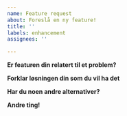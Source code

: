 ```yaml
---
name: Feature request
about: Foreslå en ny feature!
title: ''
labels: enhancement
assignees: ''

---
```


**Er featuren din relatert til et problem?**

**Forklar løsningen din som du vil ha det**

**Har du noen andre alternativer?**

**Andre ting!**

